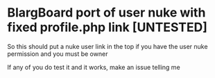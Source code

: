 # BlargBoard port of user nuke with fixed profile.php link [UNTESTED]
So this should put a nuke user link in the top if you have the user nuke permission and you must be owner

If any of you do test it and it works, make an issue telling me
